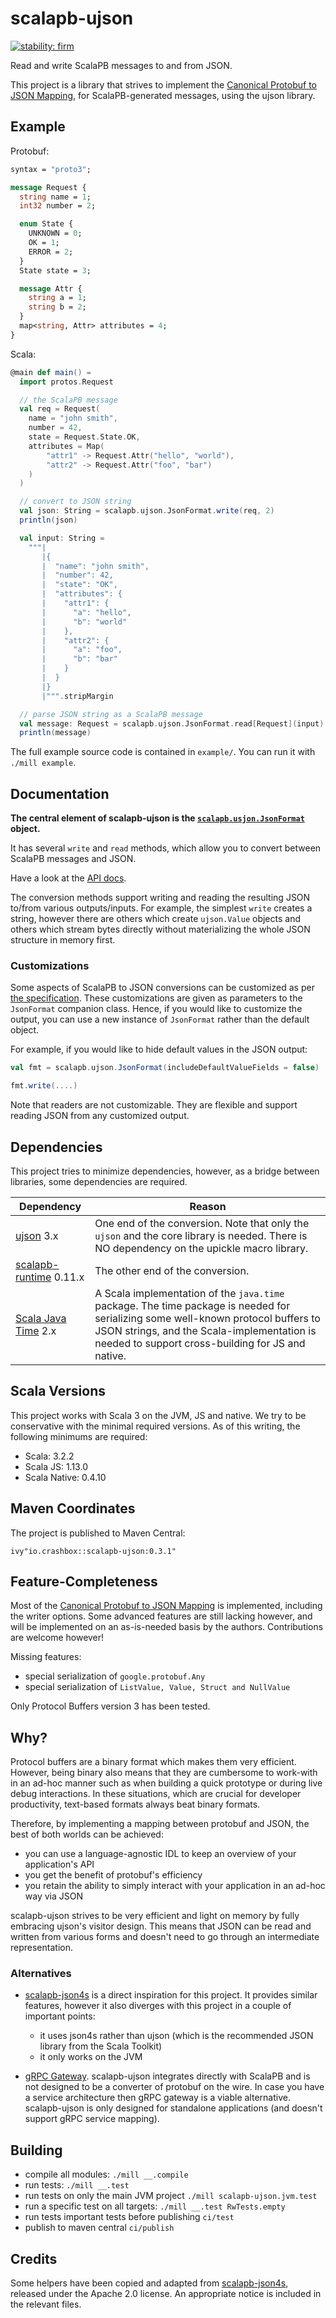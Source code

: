 # scalapb-ujson

[![stability: firm](https://img.shields.io/badge/stability-firm-silver)](https://www.crashbox.io/stability.html)

Read and write ScalaPB messages to and from JSON.

This project is a library that strives to implement the [Canonical Protobuf to
JSON Mapping](https://protobuf.dev/programming-guides/proto3/#json), for
ScalaPB-generated messages, using the ujson library.

## Example

Protobuf:

```protobuf
syntax = "proto3";

message Request {
  string name = 1;
  int32 number = 2;

  enum State {
    UNKNOWN = 0;
    OK = 1;
    ERROR = 2;
  }
  State state = 3;

  message Attr {
    string a = 1;
    string b = 2;
  }
  map<string, Attr> attributes = 4;
}
```

Scala:

```scala
@main def main() =
  import protos.Request

  // the ScalaPB message
  val req = Request(
    name = "john smith",
    number = 42,
    state = Request.State.OK,
    attributes = Map(
        "attr1" -> Request.Attr("hello", "world"),
        "attr2" -> Request.Attr("foo", "bar")
    )
  )

  // convert to JSON string
  val json: String = scalapb.ujson.JsonFormat.write(req, 2)
  println(json)

  val input: String =
    """|
       |{
       |  "name": "john smith",
       |  "number": 42,
       |  "state": "OK",
       |  "attributes": {
       |    "attr1": {
       |      "a": "hello",
       |      "b": "world"
       |    },
       |    "attr2": {
       |      "a": "foo",
       |      "b": "bar"
       |    }
       |  }
       |}
       |""".stripMargin

  // parse JSON string as a ScalaPB message
  val message: Request = scalapb.ujson.JsonFormat.read[Request](input)
  println(message)
```

The full example source code is contained in `example/`. You can run it with
`./mill example`.

## Documentation

**The central element of scalapb-ujson is the
[`scalapb.usjon.JsonFormat`](http://jodersky.github.io/scalapb-ujson/scalapb/ujson/JsonFormat$.html)
object.**

It has several `write` and `read` methods, which allow you to convert between
ScalaPB messages and JSON.

Have a look at the [API docs](http://jodersky.github.io/scalapb-ujson).

The conversion methods support writing and reading the resulting JSON to/from
various outputs/inputs. For example, the simplest `write` creates a string,
however there are others which create `ujson.Value` objects and others which
stream bytes directly without materializing the whole JSON structure in memory
first.

### Customizations

Some aspects of ScalaPB to JSON conversions can be customized as per [the
specification](https://protobuf.dev/programming-guides/proto3/#json-options).
These customizations are given as parameters to the `JsonFormat` companion
class. Hence, if you would like to customize the output, you can use a new
instance of `JsonFormat` rather than the default object.

For example, if you would like to hide default values in the JSON output:

```scala
val fmt = scalapb.ujson.JsonFormat(includeDefaultValueFields = false)

fmt.write(....)
```

Note that readers are not customizable. They are flexible and support reading
JSON from any customized output.

## Dependencies

This project tries to minimize dependencies, however, as a bridge between
libraries, some dependencies are required.

| Dependency | Reason |
|------------|--------|
| [ujson](https://github.com/com-lihaoyi/upickle) 3.x | One end of the conversion. Note that only the `ujson` and the core library is needed. There is NO dependency on the upickle macro library. |
| [scalapb-runtime](https://scalapb.github.io/) 0.11.x | The other end of the conversion. |
| [Scala Java Time](https://github.com/cquiroz/scala-java-time) 2.x | A Scala implementation of the `java.time` package. The time package is needed for serializing some well-known protocol buffers to JSON strings, and the Scala-implementation is needed to support cross-building for JS and native. |

## Scala Versions

This project works with Scala 3 on the JVM, JS and native. We try to be
conservative with the minimal required versions. As of this writing, the
following minimums are required:

- Scala: 3.2.2
- Scala JS: 1.13.0
- Scala Native: 0.4.10

## Maven Coordinates

The project is published to Maven Central:

```
ivy"io.crashbox::scalapb-ujson:0.3.1"
```

## Feature-Completeness

Most of the [Canonical Protobuf to JSON
Mapping](https://protobuf.dev/programming-guides/proto3/#json) is implemented,
including the writer options. Some advanced features are still lacking however,
and will be implemented on an as-is-needed basis by the authors. Contributions
are welcome however!

Missing features:

- special serialization of `google.protobuf.Any`
- special serialization of `ListValue, Value, Struct and NullValue`

Only Protocol Buffers version 3 has been tested.

## Why?

Protocol buffers are a binary format which makes them very efficient. However,
being binary also means that they are cumbersome to work-with in an ad-hoc
manner such as when building a quick prototype or during live debug
interactions. In these situations, which are crucial for developer productivity,
text-based formats always beat binary formats.

Therefore, by implementing a mapping between protobuf and JSON, the best of both
worlds can be achieved:

- you can use a language-agnostic IDL to keep an overview of your application's
  API
- you get the benefit of protobuf's efficiency
- you retain the ability to simply interact with your application in an ad-hoc
  way via JSON

scalapb-ujson strives to be very efficient and light on memory by fully
embracing ujson's visitor design. This means that JSON can be read and written
from various forms and doesn't need to go through an intermediate
representation.

### Alternatives

- [scalapb-json4s](https://github.com/scalapb/scalapb-json4s) is a direct
  inspiration for this project. It provides similar features, however it also
  diverges with this project in a couple of important points:

  - it uses json4s rather than ujson (which is the recommended JSON library from
    the Scala Toolkit)
  - it only works on the JVM

- [gRPC Gateway](https://github.com/grpc-ecosystem/grpc-gateway). scalapb-ujson
  integrates directly with ScalaPB and is not designed to be a converter of
  protobuf on the wire. In case you have a service architecture then gRPC
  gateway is a viable alternative. scalapb-ujson is only designed for standalone
  applications (and doesn't support gRPC service mapping).

## Building

- compile all modules: `./mill __.compile`
- run tests: `./mill __.test`
- run tests on only the main JVM project `./mill scalapb-ujson.jvm.test`
- run a specific test on all targets: `./mill __.test RwTests.empty`
- run tests important tests before publishing `ci/test`
- publish to maven central `ci/publish`

## Credits

Some helpers have been copied and adapted from
[scalapb-json4s](https://github.com/scalapb/scalapb-json4s), released under the
Apache 2.0 license. An appropriate notice is included in the relevant files.
